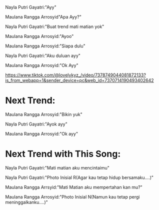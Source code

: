 Nayla Putri Gayatri:"Ayy"

Maulana Rangga Arrosyid"Apa Ayy?"

Nayla Putri Gayatri:"Buat trend mati matian yok"

Maulana Rangga Arrosyid:"Ayoo"

Maulana Rangga Arrosyid:"Siapa dulu"

Nayla Putri Gayatri:"Aku duluan ayy"

Maulana Rangga Arrosyid:"Ok Ayy"

https://www.tiktok.com/@lovelykyz_/video/7378749044081872133?is_from_webapp=1&sender_device=pc&web_id=7370714190493402642

# Next Trend:
Maulana Rangga Arrosyid:"Bikin yuk"

Nayla Putri Gayatri:"Ayok ayy"

Maulana Rangga Arrosyid:"Ok ayy"

# Next Trend with This Song:

Nayla Putri Gayatri:"Mati matian aku mencintaimu"

Nayla Putri Gayatri:"Photo Inisial R(Agar kau tetap hidup bersamaku....)"

Maulana Rangga Arrsyid:"Mati Matian aku mempertahan kan mu?"

Maulana Rangga Arrosyid:"Photo Inisial N(Namun kau tetap pergi meninggalkanku....)" 
